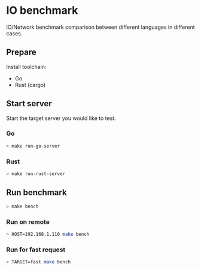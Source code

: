 # IO benchmark

IO/Network benchmark comparison between different languages in different cases.

## Prepare

Install toolchain:

- Go
- Rust (cargo)

## Start server

Start the target server you would like to test.

### Go

```bash
> make run-go-server
```

### Rust

```bash
> make run-rust-server
```

## Run benchmark

```bash
> make bench
```

### Run on remote

```bash
> HOST=192.168.1.110 make bench
```

### Run for fast request

```bash
> TARGET=fast make bench
```
